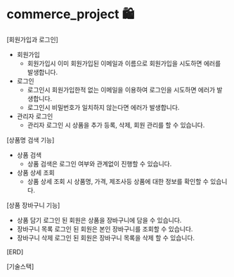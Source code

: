 # commerce_project 🛍️

 [회원가입과 로그인]

- 회원가입
    - 회원가입시 이미 회원가입된 이메일과 이름으로 회원가입을 시도하면 에러를 발생합니다.
- 로그인
    - 로그인시 회원가입한적 없는 이메일을 이용하여 로그인을 시도하면 에러가 발생합니다.
    - 로그인시 비밀번호가 일치하지 않는다면 에러가 발생합니다.
- 관리자 로그인
    - 관리자 로그인 시 상품을 추가 등록, 삭제, 회원 관리를 할 수 있습니다.

[상품명 검색 기능]

- 상품 검색
    - 상품 검색은 로그인 여부와 관계없이 진행할 수 있습니다.
- 상품 상세 조회
    - 상품 상세 조회 시 상품명, 가격,  제조사등 상품에 대한 정보를 확인할 수 있습니다.

[상품 장바구니 기능]

- 상품 담기
    로그인 된 회원은 상품을 장바구니에 담을 수 있습니다.
- 장바구니 목록
    로그인 된 회원은 본인 장바구니를 조회할 수 있습니다.
- 장바구니 삭제
    로그인 된 회원은 장바구니 목록을 삭제 할 수 있습니다.


[ERD]

[기술스택]


